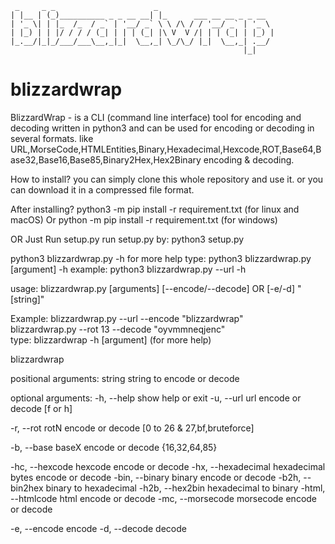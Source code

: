 

     _     _ _                      _                          
    | |__ | (_)__________ _ _ __ __| |_      ___ __ __ _ _ __  
    | '_ \| | |_  /_  / _` | '__/ _` \ \ /\ / / '__/ _` | '_ \ 
    | |_) | | |/ / / / (_| | | | (_| |\ V  V /| | | (_| | |_) |
    |_.__/|_|_/___/___\__,_|_|  \__,_| \_/\_/ |_|  \__,_| .__/ 
                                                        |_|    
                                        

# blizzardwrap
BlizzardWrap - is a CLI (command line interface) tool for encoding and decoding written in python3
and can be used for encoding or decoding in several formats.
like URL,MorseCode,HTMLEntities,Binary,Hexadecimal,Hexcode,ROT,Base64,Base32,Base16,Base85,Binary2Hex,Hex2Binary encoding & decoding.



How to install?
you can simply clone this whole repository and use it.
or you can download it in a compressed file format.

After installing?
python3 -m pip install -r requirement.txt   (for linux and macOS)
Or
python -m pip install -r requirement.txt    (for windows)

OR Just Run setup.py
run setup.py by:
python3 setup.py


python3 blizzardwrap.py -h
for more help type:
python3 blizzardwrap.py [argument] -h
example: python3 blizzardwrap.py --url -h

usage: blizzardwrap.py [arguments] [--encode/--decode] OR [-e/-d] "[string]"
                                                                                                              
Example: blizzardwrap.py --url --encode "blizzardwrap"                                                        
         blizzardwrap.py --rot 13 --decode  "oyvmmneqjenc"                                                    
type: blizzardwrap -h [argument]    (for more help)

blizzardwrap

positional arguments:
  string                string to encode or decode

optional arguments:
  -h, --help            show help or exit
  -u, --url             url encode or decode
                        [f or h]
  
  -r, --rot             rotN encode or decode
                        [0 to 26 & 27,bf,bruteforce]
                        
  -b, --base            baseX encode or decode
                        {16,32,64,85}
                        
  -hc, --hexcode        hexcode encode or decode
  -hx, --hexadecimal    hexadecimal bytes encode or decode
  -bin, --binary        binary encode or decode
  -b2h, --bin2hex       binary to hexadecimal
  -h2b, --hex2bin       hexadecimal to binary
  -html, --htmlcode     html encode or decode
  -mc, --morsecode      morsecode encode or decode
  
  -e, --encode          encode 
  -d, --decode          decode 
  
  
